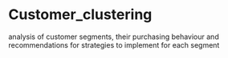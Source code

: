 # Customer_clustering
analysis of customer segments, their purchasing behaviour and recommendations for strategies to implement for each segment
